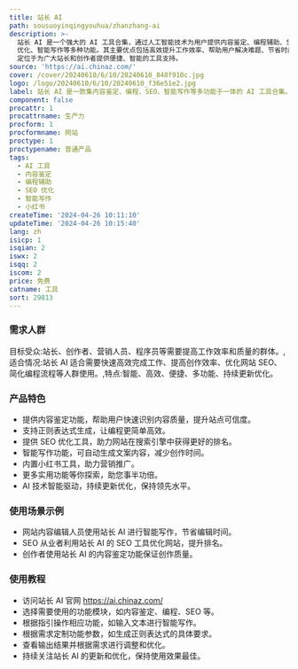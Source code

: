 ```yaml
---
title: 站长 AI
path: sousuoyinqingyouhua/zhanzhang-ai
description: >-
  站长 AI 是一个强大的 AI 工具合集，通过人工智能技术为用户提供内容鉴定、编程辅助、SEO
  优化、智能写作等多种功能。其主要优点包括高效提升工作效率、帮助用户解决难题、节省时间成本、提高内容质量等。站长 AI
  定位于为广大站长和创作者提供便捷、智能的工具支持。
source: 'https://ai.chinaz.com/'
cover: /cover/20240610/6/10/20240610_848f910c.jpg
logo: /logo/20240610/6/10/20240610_f36e51e2.jpg
label: 站长 AI 是一款集内容鉴定、编程、SEO、智能写作等多功能于一体的 AI 工具合集。
component: false
procattr: 1
procattrname: 生产力
procform: 1
procformname: 网站
proctype: 1
proctypename: 普通产品
tags:
  - AI 工具
  - 内容鉴定
  - 编程辅助
  - SEO 优化
  - 智能写作
  - 小红书
createTime: '2024-04-26 10:11:10'
updateTime: '2024-04-26 10:15:40'
lang: zh
isicp: 1
isqian: 2
iswx: 2
isqq: 2
iscom: 2
price: 免费
catname: 工具
sort: 29813
---
```




### 需求人群
目标受众:站长、创作者、营销人员、程序员等需要提高工作效率和质量的群体。,适合情况:站长 AI 适合需要快速高效完成工作、提高创作效率、优化网站 SEO、简化编程流程等人群使用。,特点:智能、高效、便捷、多功能、持续更新优化。

### 产品特色
* 提供内容鉴定功能，帮助用户快速识别内容质量，提升站点可信度。
* 支持正则表达式生成，让编程更简单高效。
* 提供 SEO 优化工具，助力网站在搜索引擎中获得更好的排名。
* 智能写作功能，可自动生成文案内容，减少创作时间。
* 内置小红书工具，助力营销推广。
* 更多实用功能等你探索，助您事半功倍。
* AI 技术智能驱动，持续更新优化，保持领先水平。

### 使用场景示例
* 网站内容编辑人员使用站长 AI 进行智能写作，节省编辑时间。
* SEO 从业者利用站长 AI 的 SEO 工具优化网站，提升排名。
* 创作者使用站长 AI 的内容鉴定功能保证创作质量。

### 使用教程
* 访问站长 AI 官网 https://ai.chinaz.com/
* 选择需要使用的功能模块，如内容鉴定、编程、SEO 等。
* 根据指引操作相应功能，如输入文本进行智能写作。
* 根据需求定制功能参数，如生成正则表达式的具体要求。
* 查看输出结果并根据需求进行调整和优化。
* 持续关注站长 AI 的更新和优化，保持使用效果最佳。

  
